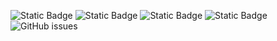 ![Static Badge](https://img.shields.io/badge/blacklists-61-000000) ![Static Badge](https://img.shields.io/badge/blacklisted-2912953-cc0000) ![Static Badge](https://img.shields.io/badge/whitelisted-2250-00CC00) ![Static Badge](https://img.shields.io/badge/streaming_blacklist-28107-000000) ![GitHub issues](https://img.shields.io/github/issues/fabriziosalmi/blacklists)
